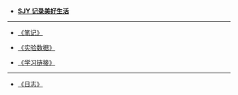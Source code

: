 <!-- docs/_sidebar.md -->
*  **[SJY 记录美好生活](/)**

---  


* [《笔记》](/notes/)  

* [《实验数据》](/experiment/)  

* [《学习链接》](/interlinkage.md)



---

* [《日志》](/diary/)
